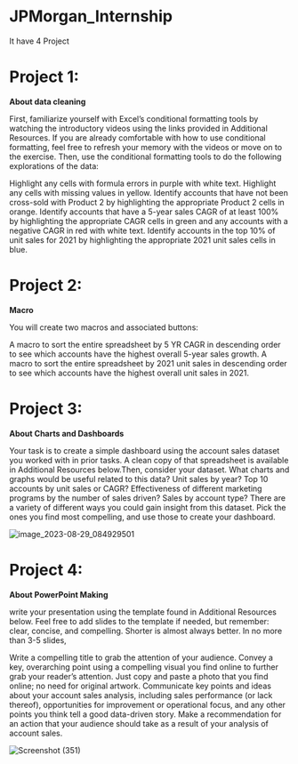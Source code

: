 # JPMorgan_Internship

It have 4 Project

# Project 1:

**About data cleaning**

First, familiarize yourself with Excel’s conditional formatting tools by watching the introductory videos using the links provided in Additional Resources. If you are already comfortable with how to use conditional formatting, feel free to refresh your memory with the videos or move on to the exercise.  Then, use the conditional formatting tools to do the following explorations of the data:

Highlight any cells with formula errors in purple with white text.
Highlight any cells with missing values in yellow.
Identify accounts that have not been cross-sold with Product 2 by highlighting the appropriate Product 2 cells in orange.
Identify accounts that have a 5-year sales CAGR of at least 100% by highlighting the appropriate CAGR cells in green and any accounts with a negative CAGR in red with white text.
Identify accounts in the top 10% of unit sales for 2021 by highlighting the appropriate 2021 unit sales cells in blue.

# Project 2:

**Macro**

You will create two macros and associated buttons:

A macro to sort the entire spreadsheet by 5 YR CAGR in descending order to see which accounts have the highest overall 5-year sales growth.
A macro to sort the entire spreadsheet by 2021 unit sales in descending order to see which accounts have the highest overall unit sales in 2021.

# Project 3:

**About Charts and Dashboards**

Your task is to create a simple dashboard using the account sales dataset you worked with in prior tasks. A clean copy of that spreadsheet is available in Additional Resources below.Then, consider your dataset. What charts and graphs would be useful related to this data? Unit sales by year? Top 10 accounts by unit sales or CAGR? Effectiveness of different marketing programs by the number of sales driven? Sales by account type? There are a variety of different ways you could gain insight from this dataset. Pick the ones you find most compelling, and use those to create your dashboard.

![image_2023-08-29_084929501](https://github.com/rashadahammed/JPMorgan_Internship/assets/112516181/24c10f12-d02f-41fd-bfc8-78f7cad618fa)

# Project 4:

**About PowerPoint Making**

write your presentation using the template found in Additional Resources below.  Feel free to add slides to the template if needed, but remember: clear, concise, and compelling. Shorter is almost always better. In no more than 3-5 slides,

Write a compelling title to grab the attention of your audience.
Convey a key, overarching point using a compelling visual you find online to further grab your reader’s attention. Just copy and paste a photo that you find online; no need for original artwork.
Communicate key points and ideas about your account sales analysis, including sales performance (or lack thereof), opportunities for improvement or operational focus, and any other points you think tell a good data-driven story.
Make a recommendation for an action that your audience should take as a result of your analysis of account sales.

![Screenshot (351)](https://github.com/rashadahammed/JPMorgan_Internship/assets/112516181/7222ab36-758f-4b51-bdb7-d87816c2eb37)


